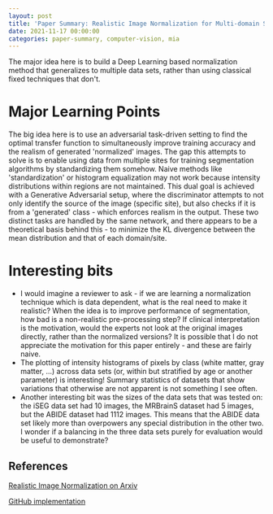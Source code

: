 ```yaml
---
layout: post
title: 'Paper Summary: Realistic Image Normalization for Multi-domain Segmentation'
date: 2021-11-17 00:00:00
categories: paper-summary, computer-vision, mia
---
```


The major idea here is to build a Deep Learning based normalization method that generalizes to multiple data sets, rather than using classical fixed techniques that don't.

Major Learning Points
======
The big idea here is to use an adversarial task-driven setting to find the optimal transfer function to simultaneously improve training accuracy and the realism of generated 'normalized' images. The gap this attempts to solve is to enable using data from multiple sites for training segmentation algorithms by standardizing them somehow. Naive methods like 'standardization' or histogram equalization may not work because intensity distributions within regions are not maintained. This dual goal is achieved with a Generative Adversarial setup, where the discriminator attempts to not only identify the source of the image (specific site), but also checks if it is from a 'generated' class - which enforces realism in the output. These two distinct tasks are handled by the same network, and there appears to be a theoretical basis behind this - to minimize the KL divergence between the mean distribution and that of each domain/site. 


Interesting bits
======
* I would imagine a reviewer to ask - if we are learning a normalization technique which is data dependent, what is the real need to make it realistic? When the idea is to improve performance of segmentation, how bad is a non-realistic pre-processing step? If clinical interpretation is the motivation, would the experts not look at the original images directly, rather than the normalized versions? It is possible that I do not appreciate the motivation for this paper entirely - and these are fairly naive. 
* The plotting of intensity histograms of pixels by class (white matter, gray matter, ...) across data sets (or, within but stratified by age or another parameter) is interesting! Summary statistics of datasets that show variations that otherwise are not apparent is not something I see often.
* Another interesting bit was the sizes of the data sets that was tested on: the iSEG data set had 10 images, the MRBrainS dataset had 5 images, but the ABIDE dataset had 1112 images. This means that the ABIDE data set likely more than overpowers any special distribution in the other two. I wonder if a balancing in the three data sets purely for evaluation would be useful to demonstrate? 

References
------

[Realistic Image Normalization on Arxiv](https://arxiv.org/abs/2009.14024)

[GitHub implementation](https://github.com/sami-ets/DeepNormalize)